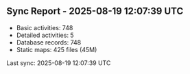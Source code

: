 ## Sync Report - 2025-08-19 12:07:39 UTC

- Basic activities: 748
- Detailed activities: 5
- Database records: 748
- Static maps: 425 files (45M)

Last sync: 2025-08-19 12:07:39 UTC
